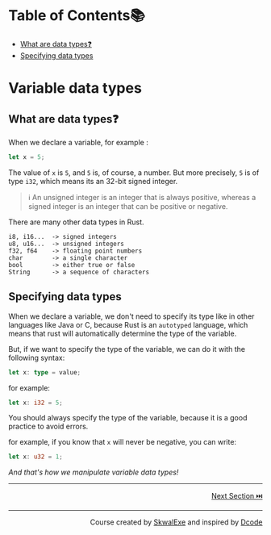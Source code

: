 # Table of Contents📚
- [What are data types❓](#what-are-data-types)
- [Specifying data types](#specifying-data-types)

# Variable data types 
## What are data types❓
When we declare a variable, for example :
```rust
let x = 5;
```
The value of `x` is `5`, and `5` is, of course, a number. But more precisely, `5` is of type `i32`, which means its an 32-bit signed integer.

> ℹ️ An unsigned integer is an integer that is always positive, whereas a signed integer is an integer that can be positive or negative.

There are many other data types in Rust. 
```
i8, i16...  -> signed integers
u8, u16...  -> unsigned integers
f32, f64    -> floating point numbers
char        -> a single character
bool        -> either true or false
String      -> a sequence of characters
```

## Specifying data types
 
When we declare a variable, we don't need to specify its type like in other languages like Java or C, because Rust is an `autotyped` language, which means that rust will automatically determine the type of the variable.

But, if we want to specify the type of the variable, we can do it with the following syntax:
```rust
let x: type = value;
```
for example:
```rust
let x: i32 = 5;
```

You should always specify the type of the variable, because it is a good practice to avoid errors.

for example, if you know that `x` will never be negative, you can write:
```rust
let x: u32 = 1;
```

*And that's how we manipulate variable data types!*





---

<p align="right"><a href="https://github.com/SkwalExe/learn-rust/tree/main/course/if-else-statements">Next Section ⏭️</a></p>


---

<p align="right">Course created by <a href="https://github.com/SkwalExe/" target="_blank">SkwalExe</a> and inspired by <a href="https://www.youtube.com/watch?v=vOMJlQ5B-M0&list=PLVvjrrRCBy2JSHf9tGxGKJ-bYAN_uDCUL" target="_blank">Dcode</a></p>
